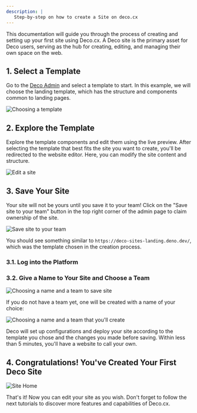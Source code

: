 ```yaml
---
description: |
   Step-by-step on how to create a Site on deco.cx
---
```


This documentation will guide you through the process of creating and setting up your first site using Deco.cx. 
A Deco site is the primary asset for Deco users, serving as the hub for creating, editing, and managing their own space on the web.

## 1. Select a Template

Go to the [Deco Admin](https://admin.deco.cx/spaces/new) and select a template to start. In this example, we will choose the landing template, which has the structure and components common to landing pages.

![Choosing a template](/docs/getting-started/creating-site/choose-template.png)

## 2. Explore the Template

Explore the template components and edit them using the live preview. After selecting the template that best fits the site you want to create, you'll be redirected to the website editor. Here, you can modify the site content and structure.

![Edit a site](/docs/getting-started/creating-site/site-editor.png)

## 3. Save Your Site

Your site will not be yours until you save it to your team! Click on the "Save site to your team" button in the top right corner of the admin page to claim ownership of the site.

![Save site to your team](/docs/getting-started/creating-site/save-site-btn.png)

You should see something similar to `https://deco-sites-landing.deno.dev/`, which
was the template chosen in the creation process.

### 3.1. Log into the Platform
### 3.2. Give a Name to Your Site and Choose a Team

![Choosing a name and a team to save site](/docs/getting-started/creating-site/save-site.png)

If you do not have a team yet, one will be created with a name of your choice:

![Choosing a name and a team that you'll create](/docs/getting-started/creating-site/save-site-and-team.png)

Deco will set up configurations and deploy your site according to the template you chose and the changes you made before saving. Within less than 5 minutes, you'll have a website to call your own.

## 4. Congratulations! You've Created Your First Deco Site

![Site Home](/docs/getting-started/creating-site/site-home.png)

That's it! Now you can edit your site as you wish. Don't forget to follow the next tutorials to discover more features and capabilities of Deco.cx.